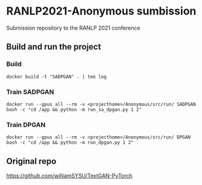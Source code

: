 # RANLP2021-Anonymous sumbission
Submission repository to the RANLP 2021 conference

## Build and run the project
### Build
`docker build -t "SADPGAN" . | tee log`

### Train SADPGAN
`docker run --gpus all --rm -v <projecthome>/Anonymous/src/run/ SADPGAN bash -c "cd /app && python -m run_sa_dpgan.py 1 2"`

### Train DPGAN
`docker run --gpus all --rm -v <projecthome>/Anonymous/src/run/ DPGAN bash -c "cd /app && python -m run_dpgan.py 1 2"`

## Original repo
https://github.com/williamSYSU/TextGAN-PyTorch
